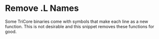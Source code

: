 # Remove .L Names

Some TriCore binaries come with symbols that make each line as a new function. This is not desirable and this snippet removes these functions for good.